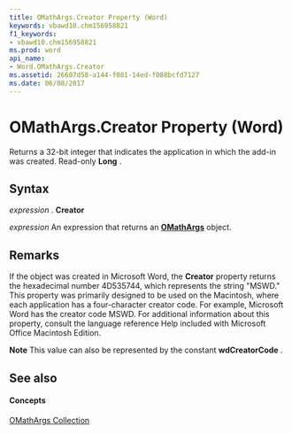 ```yaml
---
title: OMathArgs.Creator Property (Word)
keywords: vbawd10.chm156958821
f1_keywords:
- vbawd10.chm156958821
ms.prod: word
api_name:
- Word.OMathArgs.Creator
ms.assetid: 26607d58-a144-f081-14ed-f088bcfd7127
ms.date: 06/08/2017
---
```



# OMathArgs.Creator Property (Word)

Returns a 32-bit integer that indicates the application in which the add-in was created. Read-only  **Long** .


## Syntax

 _expression_ . **Creator**

 _expression_ An expression that returns an **[OMathArgs](Word.OMathArgs.md)** object.


## Remarks

If the object was created in Microsoft Word, the  **Creator** property returns the hexadecimal number 4D535744, which represents the string "MSWD." This property was primarily designed to be used on the Macintosh, where each application has a four-character creator code. For example, Microsoft Word has the creator code MSWD. For additional information about this property, consult the language reference Help included with Microsoft Office Macintosh Edition.


 **Note**  This value can also be represented by the constant  **wdCreatorCode** .


## See also


#### Concepts


[OMathArgs Collection](Word.OMathArgs.md)

